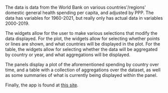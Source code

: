 The data is data from the World Bank on various countries'/regions' domestic
general health spending per capita, and adjusted by PPP. The data has variables
for 1960-2021, but really only has actual data in variables 2000-2019.

The widgets allow for the user to make various selections that modify the data displayed.
For the plot, the widgets allow for selecting whether points or lines are shown, and what
countries will be displayed in the plot. For the table, the widgets allow for selecting
whether the data will be aggregated by country or year, and what aggregations will be displayed.

The panels display a plot of the aforementioned spending by country over time, and a table
with a collection of aggregations over the dataset, as well as some summaries of what is currently
being displayed within the panel.

Finally, the app is found at [this site](https://this-do-be-my-info-201-account-though.shinyapps.io/ps06-app/).